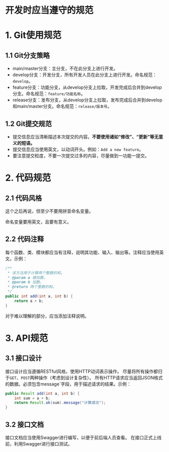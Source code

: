 # 开发时应当遵守的规范
# 1. Git使用规范
## 1.1 Git分支策略
* main/master分支：主分支，不在此分支上进行开发。
* develop分支：开发分支，所有开发人员在此分支上进行开发。命名规范：`develop`。
* feature分支：功能分支，从develop分支上拉取，开发完成后合并到develop分支。命名规范：`feature/功能名称`。
* release分支：发布分支，从develop分支上拉取，发布完成后合并到develop和main/master分支。命名规范：`release/版本号`。

## 1.2 Git提交规范
* 提交信息应当清晰描述本次提交的内容。**不要使用诸如“修改”、“更新”等无意义的短语。**
* 提交信息应当使用英文，以动词开头。例如：`Add a new feature`。
* 要注意提交粒度，不要一次提交过多的内容，尽量做到一功能一提交。

# 2. 代码规范
## 2.1 代码风格
这个之后再说，但至少不要用拼音命名变量。

命名变量要用英文，且要有意义。

## 2.2 代码注释
每个函数、类、模块都应当有注释，说明其功能、输入、输出等。注释应当使用英文。示例：
```java
/**
 * 该方法用于计算两个整数的和。
 * @param a 被加数。
 * @param b 加数。
 * @return 两个整数的和。
 */
public int add(int a, int b) {
    return a + b;
}
```

对于难以理解的部分，应当添加注释说明。

# 3. API规范
## 3.1 接口设计
接口设计应当遵循RESTful风格，使用HTTP动词表示操作。
尽量将所有操作都归于`GET`、`POST`两种操作（考虑到设计复杂性）。
所有HTTP请求应当返回JSON格式的数据。必须包含message`字段，用于描述请求的结果。示例：
```Java
public Result add(int a, int b) {
    int sum = a + b;
    return Result.ok(sum).message("计算成功");
}
```

## 3.2 接口文档
接口文档应当使用Swagger进行编写，以便于前后端人员查看。
在接口正式上线前，利用Swagger进行接口测试。

